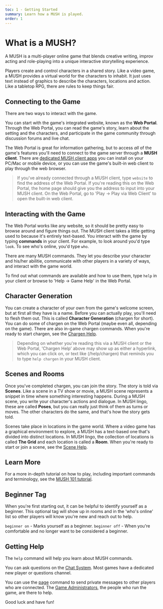 ```yaml
---
toc: 1 - Getting Started
summary: Learn how a MUSH is played.
order: 1
---
```

# What is a MUSH?

A MUSH is a multi-player online game that blends creative writing, improv acting and role-playing into a unique interactive storytelling experience.  

Players create and control characters in a shared story.  Like a video game, a MUSH provides a virtual world for the characters to inhabit.  It just uses text instead of graphics to describe the characters, locations and action.  Like a tabletop RPG, there are rules to keep things fair.

## Connecting to the Game

There are two ways to interact with the game.

You can start with the game's integrated website, known as the **Web Portal**.  Through the Web Portal, you can read the game's story, learn about the setting and the characters, and participate in the game community through discussion forums and live chat.  

The Web Portal is great for information gathering, but to access *all* of the game's features you'll need to connect to the game server through a **MUSH client**.  There are [dedicated MUSH client apps](http://www.aresmush.com/clients) you can install on your PC/Mac or mobile device, or you can use the game's built-in web client to play through the web browser.  

> If you've already connected through a MUSH client, type `website` to find the address of the Web Portal.   If you're reading this on the Web Portal, the home page should give you the address to input into your MUSH client.  On the Web Portal, go to 'Play -> Play via Web Client' to open the built-in web client.

## Interacting with the Game

The Web Portal works like any website, so it should be pretty easy to browse around and figure things out.   The MUSH client takes a little getting used to because it's entirely text-based.  You interact with the game by typing **commands** in your client.  For example, to look around you'd type `look`.  To see who's online, you'd type `who`.

There are many MUSH commands.  They let you describe your character and his/her abilitie, communicate with other players in a variety of ways, and interact with the game world.

To find out what commands are available and how to use them, type `help` in your client or browse to 'Help -> Game Help' in the Web Portal.

## Character Generation

You can create a character of your own from the game's welcome screen, but at first all they have is a name.  Before you can actually play, you'll need to flesh them out.  This is called **Character Generation** (chargen for short).  You can do some of chargen on the Web Portal (maybe even all, depending on the game).  There are also in-game chargen commands.  When you're ready to start chargen, see the [Chargen Help](/help/chargen).

> Depending on whether you're reading this via a MUSH client or the Web Portal, 'Chargen Help' above may show up as either a hyperlink, which you can click on, or text like (/help/chargen) that reminds you to type `help chargen` in your MUSH client.

## Scenes and Rooms

Once you've completed chargen, you can join the story.  The story is told via **Scenes**.  Like a scene in a TV show or movie, a MUSH scene represents a snippet in time where something interesting happens.  During a MUSH scene, you write your character's actions and dialogue.  In MUSH lingo, these are called **Poses**, but you can really just think of them as turns or moves.  The other characters do the same, and that's how the story gets told.

Scenes take place in locations in the game world.  Where a video game has a graphical environment to explore, a MUSH has a text-based one that's divided into distinct locations.  In MUSH lingo, the collection of locations is called **The Grid** and each location is called a **Room**.  When you're ready to start or join a scene, see the [Scene Help](/help/scenes).

## Learn More

For a more in-depth tutorial on how to play, including important commands and terminology, see the [MUSH 101 tutorial](https://aresmush.com/mush-101).

## Beginner Tag

When you're first starting out, it can be helpful to identify yourself as a beginner.  This optional tag will show up in rooms and in the 'who's online' list so other players will know you're new and reach out to help.

`beginner on` - Marks yourself as a beginner.
`beginner off` - When you're comfortable and no longer want to be considered a beginner.

## Getting Help

The `help` command will help you learn about MUSH commands.  

You can ask questions on the [Chat System](/help/chat).  Most games have a dedicated new player or questions channel.

You can use the [page](/help/page) command to send private messages to other players who are connected.  The [Game Administrators](/help/admin), the people who run the game, are there to help.

Good luck and have fun!

